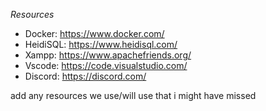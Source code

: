 *Resources*

* Docker: https://www.docker.com/
* HeidiSQL: https://www.heidisql.com/
* Xampp: https://www.apachefriends.org/
* Vscode: https://code.visualstudio.com/
* Discord: https://discord.com/


add any resources we use/will use that i might have missed
